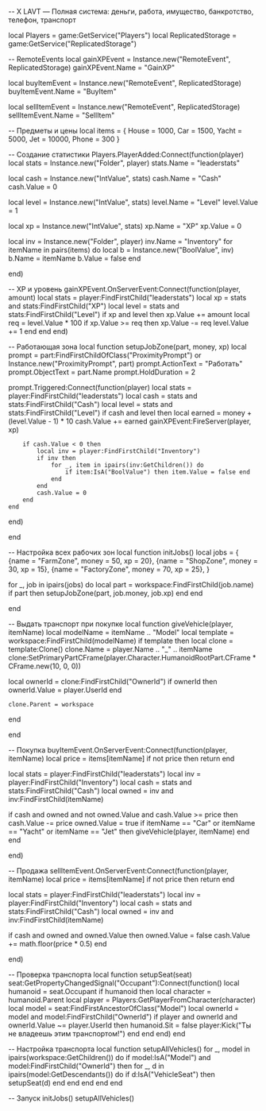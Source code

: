 -- X LAVT — Полная система: деньги, работа, имущество, банкротство, телефон, транспорт

local Players = game:GetService("Players") local ReplicatedStorage = game:GetService("ReplicatedStorage")

-- RemoteEvents local gainXPEvent = Instance.new("RemoteEvent", ReplicatedStorage) gainXPEvent.Name = "GainXP"

local buyItemEvent = Instance.new("RemoteEvent", ReplicatedStorage) buyItemEvent.Name = "BuyItem"

local sellItemEvent = Instance.new("RemoteEvent", ReplicatedStorage) sellItemEvent.Name = "SellItem"

-- Предметы и цены local items = { House = 1000, Car = 1500, Yacht = 5000, Jet = 10000, Phone = 300 }

-- Создание статистики Players.PlayerAdded:Connect(function(player) local stats = Instance.new("Folder", player) stats.Name = "leaderstats"

local cash = Instance.new("IntValue", stats)
cash.Name = "Cash"
cash.Value = 0

local level = Instance.new("IntValue", stats)
level.Name = "Level"
level.Value = 1

local xp = Instance.new("IntValue", stats)
xp.Name = "XP"
xp.Value = 0

local inv = Instance.new("Folder", player)
inv.Name = "Inventory"
for itemName in pairs(items) do
    local b = Instance.new("BoolValue", inv)
    b.Name = itemName
    b.Value = false
end

end)

-- XP и уровень gainXPEvent.OnServerEvent:Connect(function(player, amount) local stats = player:FindFirstChild("leaderstats") local xp = stats and stats:FindFirstChild("XP") local level = stats and stats:FindFirstChild("Level") if xp and level then xp.Value += amount local req = level.Value * 100 if xp.Value >= req then xp.Value -= req level.Value += 1 end end end)

-- Работающая зона local function setupJobZone(part, money, xp) local prompt = part:FindFirstChildOfClass("ProximityPrompt") or Instance.new("ProximityPrompt", part) prompt.ActionText = "Работать" prompt.ObjectText = part.Name prompt.HoldDuration = 2

prompt.Triggered:Connect(function(player)
    local stats = player:FindFirstChild("leaderstats")
    local cash = stats and stats:FindFirstChild("Cash")
    local level = stats and stats:FindFirstChild("Level")
    if cash and level then
        local earned = money + (level.Value - 1) * 10
        cash.Value += earned
        gainXPEvent:FireServer(player, xp)

        if cash.Value < 0 then
            local inv = player:FindFirstChild("Inventory")
            if inv then
                for _, item in ipairs(inv:GetChildren()) do
                    if item:IsA("BoolValue") then item.Value = false end
                end
            end
            cash.Value = 0
        end
    end
end)

end

-- Настройка всех рабочих зон local function initJobs() local jobs = { {name = "FarmZone", money = 50, xp = 20}, {name = "ShopZone", money = 30, xp = 15}, {name = "FactoryZone", money = 70, xp = 25}, }

for _, job in ipairs(jobs) do
    local part = workspace:FindFirstChild(job.name)
    if part then
        setupJobZone(part, job.money, job.xp)
    end
end

end

-- Выдать транспорт при покупке local function giveVehicle(player, itemName) local modelName = itemName .. "Model" local template = workspace:FindFirstChild(modelName) if template then local clone = template:Clone() clone.Name = player.Name .. "_" .. itemName clone:SetPrimaryPartCFrame(player.Character.HumanoidRootPart.CFrame * CFrame.new(10, 0, 0))

local ownerId = clone:FindFirstChild("OwnerId")
    if ownerId then
        ownerId.Value = player.UserId
    end

    clone.Parent = workspace
end

end

-- Покупка buyItemEvent.OnServerEvent:Connect(function(player, itemName) local price = items[itemName] if not price then return end

local stats = player:FindFirstChild("leaderstats")
local inv = player:FindFirstChild("Inventory")
local cash = stats and stats:FindFirstChild("Cash")
local owned = inv and inv:FindFirstChild(itemName)

if cash and owned and not owned.Value and cash.Value >= price then
    cash.Value -= price
    owned.Value = true
    if itemName == "Car" or itemName == "Yacht" or itemName == "Jet" then
        giveVehicle(player, itemName)
    end
end

end)

-- Продажа sellItemEvent.OnServerEvent:Connect(function(player, itemName) local price = items[itemName] if not price then return end

local stats = player:FindFirstChild("leaderstats")
local inv = player:FindFirstChild("Inventory")
local cash = stats and stats:FindFirstChild("Cash")
local owned = inv and inv:FindFirstChild(itemName)

if cash and owned and owned.Value then
    owned.Value = false
    cash.Value += math.floor(price * 0.5)
end

end)

-- Проверка транспорта local function setupSeat(seat) seat:GetPropertyChangedSignal("Occupant"):Connect(function() local humanoid = seat.Occupant if humanoid then local character = humanoid.Parent local player = Players:GetPlayerFromCharacter(character) local model = seat:FindFirstAncestorOfClass("Model") local ownerId = model and model:FindFirstChild("OwnerId") if player and ownerId and ownerId.Value ~= player.UserId then humanoid.Sit = false player:Kick("Ты не владеешь этим транспортом!") end end end) end

-- Настройка транспорта local function setupAllVehicles() for _, model in ipairs(workspace:GetChildren()) do if model:IsA("Model") and model:FindFirstChild("OwnerId") then for _, d in ipairs(model:GetDescendants()) do if d:IsA("VehicleSeat") then setupSeat(d) end end end end end

-- Запуск initJobs() setupAllVehicles()


